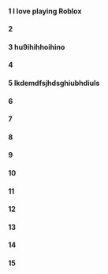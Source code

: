 #### 1 I love playing Roblox
#### 2
#### 3 hu9ihihhoihino
#### 4
#### 5 lkdemdfsjhdsghiubhdiuls
#### 6
#### 7
#### 8
#### 9
#### 10
#### 11
#### 12
#### 13
#### 14
#### 15
